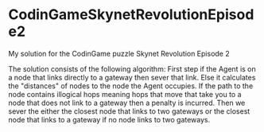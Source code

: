 # CodinGameSkynetRevolutionEpisode2
My solution for the CodinGame puzzle Skynet Revolution Episode 2

The solution consists of the following algorithm:
First step if the Agent is on a node that links directly to a gateway then sever that link.
Else it calculates the "distances" of nodes to the node the Agent occupies. If the path to the node contains illogical hops meaning hops that move that take you to a node that does not link to a gateway then a penalty is incurred. Then we sever the either the closest node that links to two gateways or the closest node that links to a gateway if no node links to two gateways.
